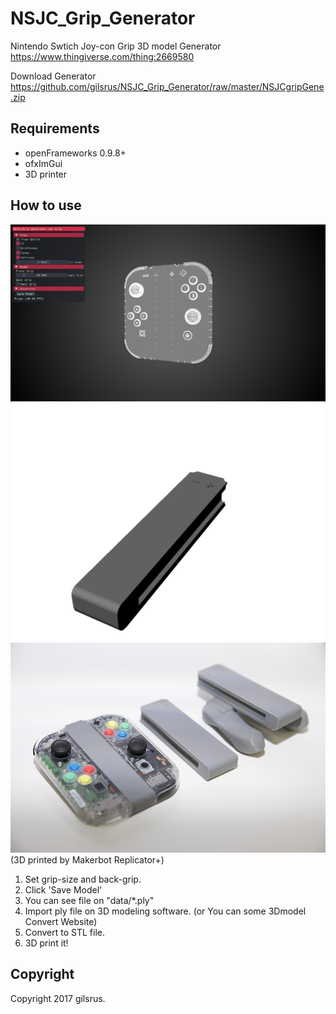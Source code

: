 # NSJC_Grip_Generator
Nintendo Swtich Joy-con Grip 3D model Generator 
https://www.thingiverse.com/thing:2669580

Download Generator
https://github.com/gilsrus/NSJC_Grip_Generator/raw/master/NSJCgripGene.zip

## Requirements
- openFrameworks 0.9.8+
- ofxImGui
- 3D printer

## How to use
![SC](https://github.com/gilsrus/NSJC_Grip_Generator/raw/master/sc1.png)
![SC2](https://github.com/gilsrus/NSJC_Grip_Generator/raw/master/sc2.png)
![SC3](https://github.com/gilsrus/NSJC_Grip_Generator/raw/master/sc3.png)
(3D printed by Makerbot Replicator+) 

1. Set grip-size and back-grip.
2. Click 'Save Model'
3. You can see file on "data/*.ply"
4. Import ply file on 3D modeling software. (or You can some 3Dmodel Convert Website)
5. Convert to STL file.
6. 3D print it!

## Copyright
Copyright 2017 gilsrus.
